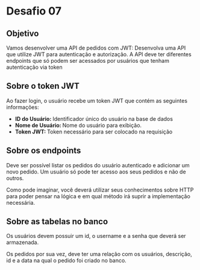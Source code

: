 <h1>Desafio 07</h1>

<h2>Objetivo</h2>

<p>Vamos desenvolver uma API de pedidos com JWT: Desenvolva uma API que utilize JWT para autenticação e autorização. A API deve ter diferentes endpoints que só podem ser acessados por usuários que tenham autenticação via token</p>

<h2>Sobre o token JWT</h2>
<p>Ao fazer login, o usuário recebe um token JWT que contém as seguintes informações:</p>
<ul>
    <li><strong>ID do Usuário: </strong>Identificador único do usuário na base de dados</li>
    <li><strong>Nome de Usuário: </strong>Nome do usuário para exibição.</li>
    <li><strong>Token JWT: </strong>Token necessário para ser colocado na requisição</li>
</ul>

<h2>Sobre os endpoints</h2>
<p>Deve ser possível listar os pedidos do usuário autenticado e adicionar um novo pedido. Um usuário só pode ter acesso aos seus pedidos e não de outros.

Como pode imaginar, você deverá utilizar seus conhecimentos sobre HTTP para poder pensar na lógica e em qual método irá suprir a implementação necessária.</p>

<h2>Sobre as tabelas no banco</h2>
<p>Os usuários devem possuir um id, o username e a senha que deverá ser armazenada.

Os pedidos por sua vez, deve ter uma relação com os usuários, descrição, id e a data na qual o pedido foi criado no banco.</p>